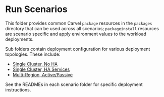 # Run Scenarios

This folder provides common Carvel `package` resources in the `packages` directory that can be used across all scenarios; `packageinstall` 
resources are scenario specific and apply environment values to the workload deployments.

Sub folders contain deployment configuration for various deployment topologies.  These include:

- [Single Cluster, No HA](single-cluster-no-ha/README.md)
- [Single Cluster, HA Services](single-cluster-ha-services/README.md)
- [Multi-Region, Active/Passive](multi-region-active-passive/README.md)

See the READMEs in each scenario folder for specific deployment instructions.

